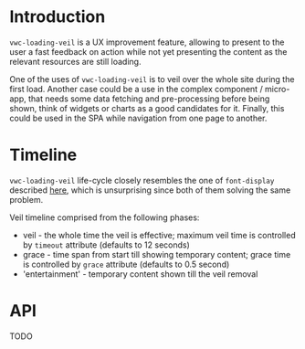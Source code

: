 # Introduction

`vwc-loading-veil` is a UX improvement feature, allowing to present to the user a fast feedback on action while not yet presenting the content as the relevant resources are still loading.

One of the uses of `vwc-loading-veil` is to veil over the whole site during the first load.
Another case could be a use in the complex component / micro-app, that needs some data fetching and pre-processing before being shown, think of widgets or charts as a good candidates for it.
Finally, this could be used in the SPA while navigation from one page to another.

# Timeline

`vwc-loading-veil` life-cycle closely resembles the one of `font-display` described [here](https://developer.mozilla.org/en-US/docs/Web/CSS/@font-face/font-display#the_font_display_timeline), which is unsurprising since both of them solving the same problem.

Veil timeline comprised from the following phases:
* veil - the whole time the veil is effective; maximum veil time is controlled by `timeout` attribute (defaults to 12 seconds)
* grace - time span from start till showing temporary content; grace time is controlled by `grace` attribute (defaults to 0.5 second)
* 'entertainment' - temporary content shown till the veil removal

# API

TODO